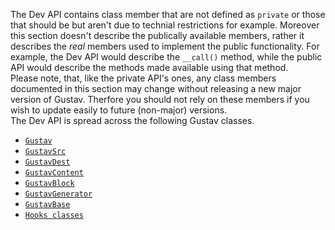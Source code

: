 The Dev API contains class member that are not defined as `private` or those that should be but aren't due to technial restrictions for example. Moreover this section doesn't describe the publically available members, rather it describes the *real* members used to implement the public functionality. For example, the Dev API would describe the `__call()` method, while the public API would describe the methods made available using that method.  
Please note, that, like the private API's ones, any class members documented in this section may change without releasing a new major version of Gustav. Therfore you should not rely on these members if you wish to update easily to future (non-major) versions.  
The Dev API is spread across the following Gustav classes.

+   [`Gustav`](Dev-API%3A-Gustav)
+   [`GustavSrc`](Dev-API:-GustavSrc)
+   [`GustavDest`](Dev-API:-GustavDest)
+   [`GustavContent`](Dev-API:-GustavContent)
+   [`GustavBlock`](Dev-API:-GustavBlock)
+   [`GustavGenerator`](Dev-API:-GustavGenerator)
+   [`GustavBase`](Dev-API:-GustavBase)
+   [`Hooks classes`](Dev-API:-Hooks-classes)